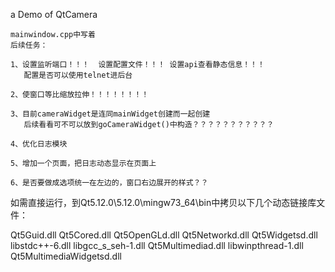 a Demo of QtCamera

	mainwindow.cpp中写着
    后续任务：

    1、设置监听端口！！！  设置配置文件！！！ 设置api查看静态信息！！！
	   配置是否可以使用telnet进后台
	
    2、使窗口等比缩放拉伸！！！！！！！！

    3、目前cameraWidget是连同mainWidget创建而一起创建
       后续看看可不可以放到goCameraWidget()中构造？？？？？？？？？？？
	
	4、优化日志模块
	
	5、增加一个页面，把日志动态显示在页面上

    6、是否要做成选项统一在左边的，窗口右边展开的样式？？


如需直接运行，到Qt5.12.0\5.12.0\mingw73_64\bin中拷贝以下几个动态链接库文件：

Qt5Guid.dll
Qt5Cored.dll
Qt5OpenGLd.dll
Qt5Networkd.dll
Qt5Widgetsd.dll
libstdc++-6.dll
libgcc_s_seh-1.dll
Qt5Multimediad.dll
libwinpthread-1.dll
Qt5MultimediaWidgetsd.dll